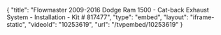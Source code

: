 {
    "title": "Flowmaster 2009-2016 Dodge Ram 1500 - Cat-back Exhaust System - Installation - Kit # 817477",
    "type": "embed",
    "layout": "iframe-static",
    "videoId": "10253619",
    "url": "\/tvpembed\/10253619"
}